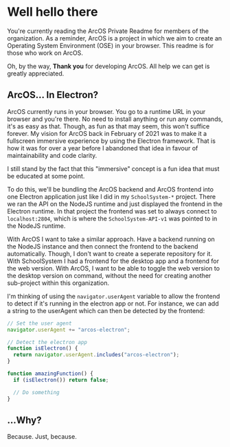 # Well hello there

You're currently reading the ArcOS Private Readme for members of the organization. As a reminder, ArcOS is a project in which we aim to create an Operating System Environment (OSE) in your browser. This readme is for those who work on ArcOS.

Oh, by the way, **Thank you** for developing ArcOS. All help we can get is greatly appreciated.

## ArcOS... In Electron?

ArcOS currently runs in your browser. You go to a runtime URL in your browser and you're there. No need to install anything or run any commands, it's as easy as that. Though, as fun as that may seem, this won't suffice forever. My vision for ArcOS back in February of 2021 was to make it a fullscreen immersive experience by using the Electron framework. That is how it was for over a year before I abandoned that idea in favour of maintainability and code clarity.

I still stand by the fact that this "immersive" concept is a fun idea that must be educated at some point.

To do this, we'll be bundling the ArcOS backend and ArcOS frontend into one Electron application just like I did in my `SchoolSystem-*` project. There we ran the API on the NodeJS runtime and just displayed the frontend in the Electron runtime. In that project the frontend was set to always connect to `localhost:2804`, which is where the `SchoolSystem-API-v1` was pointed to in the NodeJS runtime.

With ArcOS I want to take a similar approach. Have a backend running on the NodeJS instance and then connect the frontend to the backend automatically. Though, I don't want to create a seperate repository for it. With SchoolSystem I had a frontend for the desktop app and a frontend for the web version. With ArcOS, I want to be able to toggle the web version to the desktop version on command, without the need for creating another sub-project within this organization.

I'm thinking of using the `navigator.userAgent` variable to allow the frontend to detect if it's running in the electron app or not. For instance, we can add a string to the userAgent which can then be detected by the frontend:

```ts
// Set the user agent
navigator.userAgent += "arcos-electron";

// Detect the electron app
function isElectron() {
  return navigator.userAgent.includes("arcos-electron");
}

function amazingFunction() {
  if (isElectron()) return false;

  // Do something
}
```

## ...Why?

Because. Just, because.
